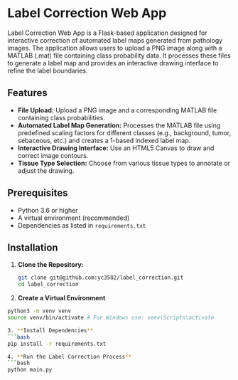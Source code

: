 # Label Correction Web App

Label Correction Web App is a Flask-based application designed for interactive correction of automated label maps generated from pathology images. The application allows users to upload a PNG image along with a MATLAB (.mat) file containing class probability data. It processes these files to generate a label map and provides an interactive drawing interface to refine the label boundaries.

## Features

- **File Upload:** Upload a PNG image and a corresponding MATLAB file containing class probabilities.
- **Automated Label Map Generation:** Processes the MATLAB file using predefined scaling factors for different classes (e.g., background, tumor, sebaceous, etc.) and creates a 1-based indexed label map.
- **Interactive Drawing Interface:** Use an HTML5 Canvas to draw and correct image contours.
- **Tissue Type Selection:** Choose from various tissue types to annotate or adjust the drawing.

## Prerequisites

- Python 3.6 or higher
- A virtual environment (recommended)
- Dependencies as listed in `requirements.txt`

## Installation

1. **Clone the Repository:**

   ```bash
   git clone git@github.com:yc3582/label_correction.git
   cd label_correction

2. **Create a Virtual Environment**

  ```bash
  python3 -m venv venv
  source venv/bin/activate # For Windows use: venv\Scripts\activate

3. **Install Dependencies**
  ```bash
  pip install -r requirements.txt

4. **Run the Label Correction Process**
  ```bash
  python main.py
